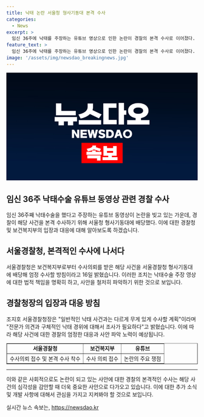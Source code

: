 ```yaml
---
title: 낙태 논란 서울청 형사기동대 본격 수사
categories:
  - News
excerpt: >
  임신 36주에 낙태를 주장하는 유튜브 영상으로 인한 논란이 경찰의 본격 수사로 이어졌다. 서울청 형사기동대가 해당 사건을 수사하며 보건복지부의 수사의뢰를 받아들였고, 조지호 서울경찰청장은 이 사건을 일반적인 낙태 사건과는 다르게 무게 있게 수사할 계획이라고 밝혔다. 해당 영상에 대한 법률적 검토를 거쳐 보건복지부가 경찰에 수사를 의뢰한 것으로 전해졌다.
feature_text: >
  임신 36주에 낙태를 주장하는 유튜브 영상으로 인한 논란이 경찰의 본격 수사로 이어졌다. 서울청 형사기동대가 해당 사건을 수사하며 보건복지부의 수사의뢰를 받아들였고, 조지호 서울경찰청장은 이 사건을 일반적인 낙태 사건과는 다르게 무게 있게 수사할 계획이라고 밝혔다. 해당 영상에 대한 법률적 검토를 거쳐 보건복지부가 경찰에 수사를 의뢰한 것으로 전해졌다.
image: '/assets/img/newsdao_breakingnews.jpg'
---
```


<p><img src="/assets/img/newsdao_breakingnews.jpg" alt="flaretime 속보" /></p>

<h2>임신 36주 낙태수술 유튜브 동영상 관련 경찰 수사</h2>

<p data-ke-size="size16">임신 36주째 낙태수술을 했다고 주장하는 유튜브 동영상이 논란을 빚고 있는 가운데, 경찰이 해당 사건을 본격 수사하기 위해 서울청 형사기동대에 배당했다. 이에 대한 경찰청 및 보건복지부의 입장과 대응에 대해 알아보도록 하겠습니다.</p>

<h2 data-ke-size="size26">서울경찰청, 본격적인 수사에 나서다</h2>

<p data-ke-size="size16">서울경찰청은 보건복지부로부터 수사의뢰를 받은 해당 사건을 서울경찰청 형사기동대에 배당해 엄정 수사할 방침이라고 16일 밝혔습니다. 이러한 조치는 낙태수술 주장 영상에 대한 법적 책임을 명확히 하고, 사안을 철저히 파악하기 위한 것으로 보입니다.</p>

<h2 data-ke-size="size26">경찰청장의 입장과 대응 방침</h2>

<p data-ke-size="size16">조지호 서울경찰청장은 "일반적인 낙태 사건과는 다르게 무게 있게 수사할 계획"이라며 "전문가 의견과 구체적인 낙태 경위에 대해서 조사가 필요하다"고 밝혔습니다. 이에 따라 해당 사건에 대한 경찰의 엄정한 대응과 사안 파악 노력이 예상됩니다.</p>

<table style="width: 100%;" border="1">
<tbody>
<tr>
<td style="text-align: center; height: 17px;"><b>서울경찰청</b></td>
<td style="text-align: center; height: 17px;"><b>보건복지부</b></td>
<td style="text-align: center; height: 17px;"><b>유튜브</b></td>
</tr>
<tr>
<td style="text-align: center; height: 17px;">수사의뢰 접수 및 본격 수사 착수</td>
<td style="text-align: center; height: 17px;">수사 의뢰 접수</td>
<td style="text-align: center; height: 17px;">논란의 주요 쟁점</td>
</tr>
</tbody>
</table>

<hr>

<p data-ke-size="size16">이와 같은 사회적으로도 논란이 되고 있는 사안에 대한 경찰의 본격적인 수사는 해당 사건의 심각성을 감안할 때 더욱 중요한 사안으로 다가오고 있습니다. 이에 대한 추가 소식 및 개발 사항에 대해서 관심을 가지고 지켜봐야 할 것으로 보입니다.</p>
실시간 뉴스 속보는, <a href="https://newsdao.kr" rel="dofollow">https://newsdao.kr</a>


